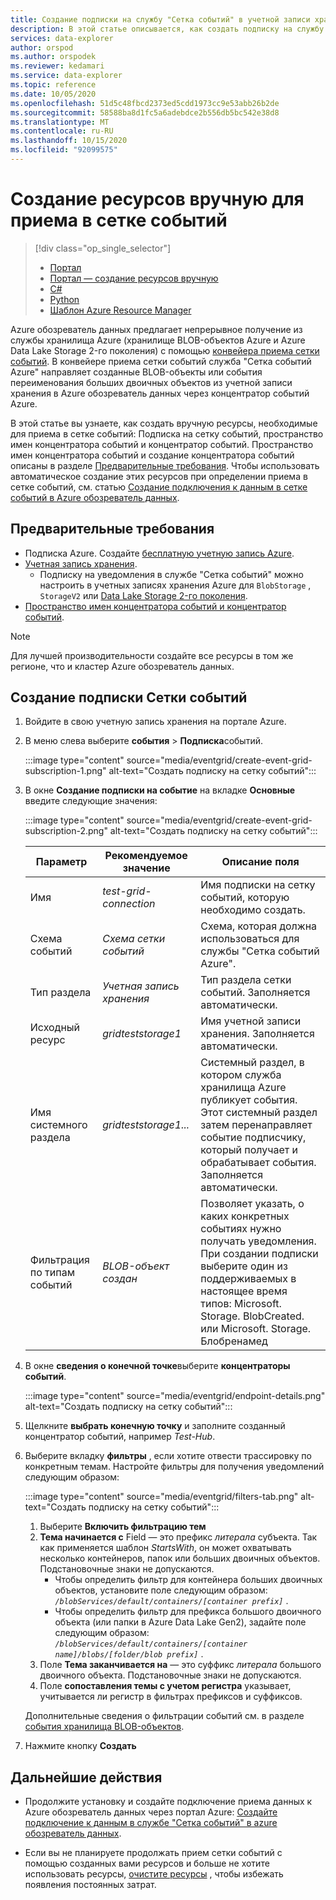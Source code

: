 ```yaml
---
title: Создание подписки на службу "Сетка событий" в учетной записи хранения Azure обозреватель данных
description: В этой статье описывается, как создать подписку на службу "Сетка событий" в учетной записи хранения в Azure обозреватель данных.
services: data-explorer
author: orspod
ms.author: orspodek
ms.reviewer: kedamari
ms.service: data-explorer
ms.topic: reference
ms.date: 10/05/2020
ms.openlocfilehash: 51d5c48fbcd2373ed5cdd1973cc9e53abb26b2de
ms.sourcegitcommit: 58588ba8d1fc5a6adebdce2b556db5bc542e38d8
ms.translationtype: MT
ms.contentlocale: ru-RU
ms.lasthandoff: 10/15/2020
ms.locfileid: "92099575"
---
```

# <a name="manually-create-resources-for-event-grid-ingestion"></a>Создание ресурсов вручную для приема в сетке событий

> [!div class="op_single_selector"]
> * [Портал](ingest-data-event-grid.md)
> * [Портал — создание ресурсов вручную](ingest-data-event-grid-manual.md)
> * [C#](data-connection-event-grid-csharp.md)
> * [Python](data-connection-event-grid-python.md)
> * [Шаблон Azure Resource Manager](data-connection-event-grid-resource-manager.md)

Azure обозреватель данных предлагает непрерывное получение из службы хранилища Azure (хранилище BLOB-объектов Azure и Azure Data Lake Storage 2-го поколения) с помощью [конвейера приема сетки событий](ingest-data-event-grid-overview.md). В конвейере приема сетки событий служба "Сетка событий Azure" направляет созданные BLOB-объекты или события переименования больших двоичных объектов из учетной записи хранения в Azure обозреватель данных через концентратор событий Azure.

В этой статье вы узнаете, как создать вручную ресурсы, необходимые для приема в сетке событий: Подписка на сетку событий, пространство имен концентратора событий и концентратор событий. Пространство имен концентратора событий и создание концентратора событий описаны в разделе [Предварительные требования](#prerequisites). Чтобы использовать автоматическое создание этих ресурсов при определении приема в сетке событий, см. статью [Создание подключения к данным в сетке событий в Azure обозреватель данных](ingest-data-event-grid.md#create-an-event-grid-data-connection-in-azure-data-explorer).

## <a name="prerequisites"></a>Предварительные требования

* Подписка Azure. Создайте [бесплатную учетную запись Azure](https://azure.microsoft.com/free/).
* [Учетная запись хранения](/azure/storage/common/storage-quickstart-create-account?tabs=azure-portal).
    * Подписку на уведомления в службе "Сетка событий" можно настроить в учетных записях хранения Azure для `BlobStorage` , `StorageV2` или [Data Lake Storage 2-го поколения](/azure/storage/blobs/data-lake-storage-introduction).
* [Пространство имен концентратора событий и концентратор событий](/azure/event-hubs/event-hubs-create).

> [!NOTE]
> Для лучшей производительности создайте все ресурсы в том же регионе, что и кластер Azure обозреватель данных.

## <a name="create-an-event-grid-subscription"></a>Создание подписки Сетки событий
 
1. Войдите в свою учетную запись хранения на портале Azure.
1. В меню слева выберите **события**  >  **Подписка**событий.

     :::image type="content" source="media/eventgrid/create-event-grid-subscription-1.png" alt-text="Создать подписку на сетку событий":::

1. В окне **Создание подписки на событие** на вкладке **Основные** введите следующие значения:

    :::image type="content" source="media/eventgrid/create-event-grid-subscription-2.png" alt-text="Создать подписку на сетку событий":::

    |**Параметр** | **Рекомендуемое значение** | **Описание поля**|
    |---|---|---|
    | Имя | *test-grid-connection* | Имя подписки на сетку событий, которую необходимо создать.|
    | Схема событий | *Схема сетки событий* | Схема, которая должна использоваться для службы "Сетка событий Azure". |
    | Тип раздела | *Учетная запись хранения* | Тип раздела сетки событий. Заполняется автоматически.|
    | Исходный ресурс | *gridteststorage1* | Имя учетной записи хранения. Заполняется автоматически.|
    | Имя системного раздела | *gridteststorage1...* | Системный раздел, в котором служба хранилища Azure публикует события. Этот системный раздел затем перенаправляет событие подписчику, который получает и обрабатывает события. Заполняется автоматически.|
    | Фильтрация по типам событий | *BLOB-объект создан* | Позволяет указать, о каких конкретных событиях нужно получать уведомления. При создании подписки выберите один из поддерживаемых в настоящее время типов: Microsoft. Storage. BlobCreated. или Microsoft. Storage. Блобренамед|

1. В окне **сведения о конечной точке**выберите **концентраторы событий**.

    :::image type="content" source="media/eventgrid/endpoint-details.png" alt-text="Создать подписку на сетку событий":::

1. Щелкните **выбрать конечную точку** и заполните созданный концентратор событий, например *Test-Hub*.
    
1. Выберите вкладку **фильтры** , если хотите отвести трассировку по конкретным темам. Настройте фильтры для получения уведомлений следующим образом:
   
    :::image type="content" source="media/eventgrid/filters-tab.png" alt-text="Создать подписку на сетку событий":::

   1. Выберите **Включить фильтрацию тем**
   1. **Тема начинается с** Field — это префикс *литерала* субъекта. Так как применяется шаблон *StartsWith*, он может охватывать несколько контейнеров, папок или больших двоичных объектов. Подстановочные знаки не допускаются.
       * Чтобы определить фильтр для контейнера больших двоичных объектов, установите поле следующим образом: *`/blobServices/default/containers/[container prefix]`* .
       * Чтобы определить фильтр для префикса большого двоичного объекта (или папки в Azure Data Lake Gen2), задайте поле следующим образом: *`/blobServices/default/containers/[container name]/blobs/[folder/blob prefix]`* .
   1. Поле **Тема заканчивается на** — это суффикс *литерала* большого двоичного объекта. Подстановочные знаки не допускаются.
   1. Поле **сопоставления темы с учетом регистра** указывает, учитывается ли регистр в фильтрах префиксов и суффиксов.

    Дополнительные сведения о фильтрации событий см. в разделе [события хранилища BLOB-объектов](/azure/storage/blobs/storage-blob-event-overview#filtering-events).

1. Нажмите кнопку **Создать**

## <a name="next-steps"></a>Дальнейшие действия

* Продолжите установку и создайте подключение приема данных к Azure обозреватель данных через портал Azure: [Создайте подключение к данным в службе "Сетка событий" в azure обозреватель данных](ingest-data-event-grid.md#create-an-event-grid-data-connection-in-azure-data-explorer).

* Если вы не планируете продолжать прием сетки событий с помощью созданных вами ресурсов и больше не хотите использовать ресурсы, [очистите ресурсы](ingest-data-event-grid.md#clean-up-resources) , чтобы избежать появления постоянных затрат.
